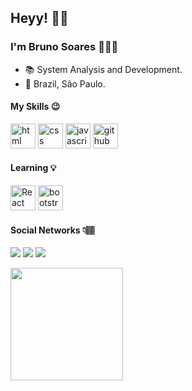 ## Heyy! 👋🏽

### I'm Bruno Soares 👨🏿‍💻


- 📚 System Analysis and Development.
- 📍 Brazil, São Paulo.
 
 
#### My Skills 😉

<img src="https://cdn.icon-icons.com/icons2/2415/PNG/512/html_original_wordmark_logo_icon_146478.png" alt="html" width="40" height="40" style="max-width:100%;"></img>
<img src="https://cdn.icon-icons.com/icons2/2107/PNG/512/file_type_css_icon_130661.png" alt="css" width="40" height="40" style="max-width:100%;"></img>
<img src="https://cdn.icon-icons.com/icons2/2108/PNG/512/javascript_icon_130900.png" alt="javascript" width="40" height="40" style="max-width:100%;"></img>
<img src="https://cdn.icon-icons.com/icons2/936/PNG/512/github-logo_icon-icons.com_73546.png" alt="github" width="40" height="40" style="max-width:100%;"></img>

#### Learning 💡

<img src="https://cdn.icon-icons.com/icons2/2107/PNG/512/file_type_reactjs_icon_130205.png" alt="React" width="40" height="40" style="max-width:100%;"></img>
<img src="https://cdn.icon-icons.com/icons2/2415/PNG/512/bootstrap_plain_logo_icon_146619.png" alt="bootstrap" width="40" height="40" style="max-width:100%;"></img>





#### Social Networks 👇🏽


   <a href="https://www.instagram.com/brunxsb/" target="_blank"><img src="https://img.shields.io/badge/-Bruno%20Soares-6633cc?style=flat-square&logo=instagram&logoColor=white" target="_blank"></a> 
   <a href="mailto:brunoss.contato@gmail.com" target="_blank"><img src="https://img.shields.io/badge/-brunoss.contato@gmail.com-6633cc?style=flat-square&logo=Gmail&logoColor=white" target="_blank"></a> 
<a href="https://www.linkedin.com/in/brunoss18/" target="_blank"><img src="https://img.shields.io/badge/-Bruno%20Soares-6633cc?style=flat-square&logo=Linkedin&logoColor=white" target="_blank"></a>
 
<div>
  
  <img height="180em" src="https://github-readme-stats.vercel.app/api/top-langs/?username=Bruno-pr&layout=compact&langs_count=7&theme=dracula"/>
</div>

